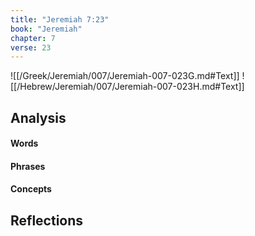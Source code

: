 ```yaml
---
title: "Jeremiah 7:23"
book: "Jeremiah"
chapter: 7
verse: 23
---
```

![[/Greek/Jeremiah/007/Jeremiah-007-023G.md#Text]]
![[/Hebrew/Jeremiah/007/Jeremiah-007-023H.md#Text]]

## Analysis

#### Words

#### Phrases

#### Concepts

## Reflections
